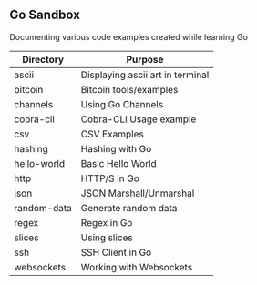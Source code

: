 ## Go Sandbox

Documenting various code examples created while learning Go

| Directory     | Purpose                          |
| ------------- |-------------                     |
| ascii         | Displaying ascii art in terminal |
| bitcoin       | Bitcoin tools/examples           |
| channels      | Using Go Channels                |
| cobra-cli     | Cobra-CLI Usage example          |
| csv           | CSV Examples                     |
| hashing       | Hashing with Go                  |
| hello-world   | Basic Hello World                |
| http          | HTTP/S in Go                     |
| json          | JSON Marshall/Unmarshal          |
| random-data   | Generate random data             |
| regex         | Regex in Go                      |
| slices        | Using slices                     |
| ssh           | SSH Client in Go                 |
| websockets    | Working with Websockets          |
